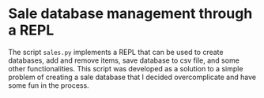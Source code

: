 # Sale database management through a REPL

The script `sales.py` implements a REPL that can be used to create databases, add and remove items,
save database to csv file, and some other functionalities. This script was developed as a solution
to a simple problem of creating a sale database that I decided overcomplicate and have some fun in
the process.
